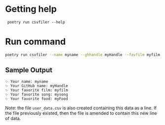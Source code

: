
# Getting help

` poetry run csvfiler --help`

# Run command

``` bash
poetry run csvfiler --name myname --ghhandle myHandle --favfilm myfilm --favsong mysong --favfood myFood
```

## Sample Output

```
✨ Your name: myname
✨ Your GitHub name: myHandle
✨ Your favorite film: myfilm
✨ Your favorite song: mysong
✨ Your favorite food: myFood
```

Note: the file `user_data.csv` is also created containing this data as a line. If the file previously existed, then the file is amended to contain this new line of data.